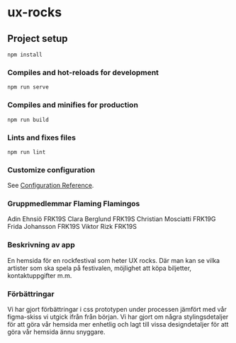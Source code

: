# ux-rocks

## Project setup
```
npm install
```

### Compiles and hot-reloads for development
```
npm run serve
```

### Compiles and minifies for production
```
npm run build
```

### Lints and fixes files
```
npm run lint
```

### Customize configuration
See [Configuration Reference](https://cli.vuejs.org/config/).

### Gruppmedlemmar Flaming Flamingos
Adin Ehnsiö FRK19S
Clara Berglund FRK19S
Christian Mosciatti FRK19G
Frida Johansson FRK19S
Viktor Rizk FRK19S

### Beskrivning av app
En hemsida för en rockfestival som heter UX rocks. Där man kan se vilka artister som ska spela på festivalen, möjlighet att köpa biljetter, kontaktuppgifter m.m.

### Förbättringar
Vi har gjort förbättringar i css prototypen under processen jämfört med vår figma-skiss vi utgick ifrån från början. Vi har gjort om några stylingsdetaljer för att göra vår hemsida mer enhetlig och lagt till vissa designdetaljer för att göra vår hemsida ännu snyggare.
